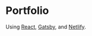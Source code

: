 # Portfolio

Using [React](https://reactjs.org/), [Gatsby](https://www.gatsbyjs.org/), and [Netlify](https://www.netlify.com/).
